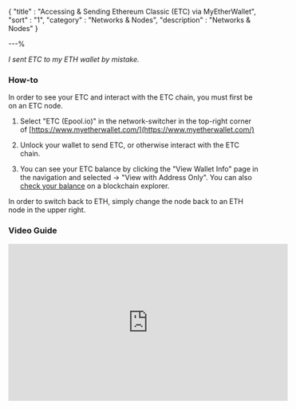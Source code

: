 {
"title"       : "Accessing & Sending Ethereum Classic (ETC) via MyEtherWallet",
"sort"        : "1",
"category"    : "Networks & Nodes",
"description" : "Networks & Nodes"
}

---%


*I sent ETC to my ETH wallet by mistake.*

### How-to

In order to see your ETC and interact with the ETC chain, you must first be on an ETC node.

1. Select "ETC (Epool.io)" in the network-switcher in the top-right corner of [https://www.myetherwallet.com/](https://www.myetherwallet.com/)

2. Unlock your wallet to send ETC, or otherwise interact with the ETC chain.

3. You can see your ETC balance by clicking the "View Wallet Info" page in the navigation and selected -> "View with Address Only". You can also [check your balance](https://myetherwallet.github.io/knowledge-base/how-do-i-check-the-balance-of-my-account) on a blockchain explorer.

In order to switch back to ETH, simply change the node back to an ETH node in the upper right.

### Video Guide

<div class="video__wrapper">
  <iframe width="560" height="315" src="https://www.youtube.com/embed/5IHvDorZyhk" frameborder="0" allowfullscreen></iframe>
</div>
